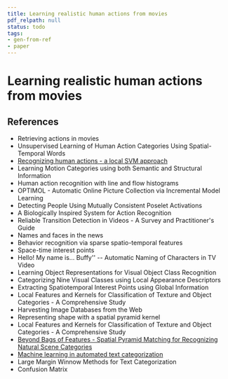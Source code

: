 ```yaml
---
title: Learning realistic human actions from movies
pdf_relpath: null
status: todo
tags:
- gen-from-ref
- paper
---
```


# Learning realistic human actions from movies

## References

- Retrieving actions in movies
- Unsupervised Learning of Human Action Categories Using Spatial-Temporal Words
- [Recognizing human actions - a local SVM approach](./recognizing-human-actions-a-local-svm-approach.md)
- Learning Motion Categories using both Semantic and Structural Information
- Human action recognition with line and flow histograms
- OPTIMOL - Automatic Online Picture Collection via Incremental Model Learning
- Detecting People Using Mutually Consistent Poselet Activations
- A Biologically Inspired System for Action Recognition
- Reliable Transition Detection in Videos - A Survey and Practitioner's Guide
- Names and faces in the news
- Behavior recognition via sparse spatio-temporal features
- Space-time interest points
- Hello! My name is... Buffy'' -- Automatic Naming of Characters in TV Video
- Learning Object Representations for Visual Object Class Recognition
- Categorizing Nine Visual Classes using Local Appearance Descriptors
- Extracting Spatiotemporal Interest Points using Global Information
- Local Features and Kernels for Classification of Texture and Object Categories - A Comprehensive Study
- Harvesting Image Databases from the Web
- Representing shape with a spatial pyramid kernel
- Local Features and Kernels for Classification of Texture and Object Categories - A Comprehensive Study
- [Beyond Bags of Features - Spatial Pyramid Matching for Recognizing Natural Scene Categories](./beyond-bags-of-features-spatial-pyramid-matching-for-recognizing-natural-scene-categories.md)
- [Machine learning in automated text categorization](./machine-learning-in-automated-text-categorization.md)
- Large Margin Winnow Methods for Text Categorization
- Confusion Matrix
